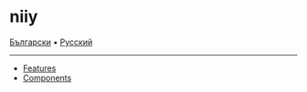 # niiy

[Български](docs/introduction/README_bg.md) ▪ [Русский](docs/introduction/README_ru.md)

---

* [Features](#features)
* [Components](#components)
